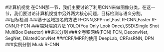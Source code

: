 #计算机视觉
在CNN那一节，我们主要讨论了利用CNN来做图像分类。在这一节，我们要讨论计算机视觉中另外两大核心问题，目标检测与语义分割。  
##目标检测
###基于区域提名的方法
R-CNN,SPP-net,Fast R-CNN,Faster R-CNN,R-FCN 
###端对端的方法
YOLO(You Only Look Once),SSD(Single Shot MultiBox Detector)
##语义分割
###全卷积网络(FCN)
FCN, DeconvNet, SegNet, DilatedConvNet
###CRF/MRF的使用
DeepLab, CRFasRNN, DPN
###实例分割
Musk R-CNN